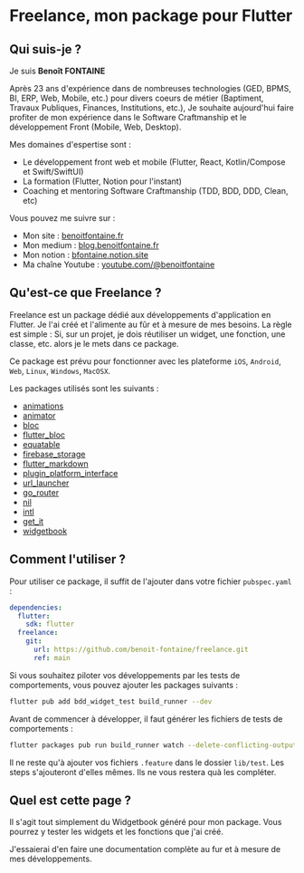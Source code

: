 # Freelance, mon package pour Flutter

## Qui suis-je ?

Je suis **Benoît FONTAINE**

Après 23 ans d'expérience dans de nombreuses technologies (GED, BPMS, BI, ERP, Web, Mobile, etc.)
pour divers coeurs de métier (Baptiment, Travaux Publiques, Finances, Institutions, etc.),
Je souhaite aujourd'hui faire profiter de mon expérience dans le Software Craftmanship et le développement Front (Mobile, Web, Desktop).

Mes domaines d'espertise sont :
- Le développement front web et mobile (Flutter, React, Kotlin/Compose et Swift/SwiftUI)
- La formation (Flutter, Notion pour l'instant)
- Coaching et mentoring Software Craftmanship (TDD, BDD, DDD, Clean, etc)


Vous pouvez me suivre sur :
- Mon site : [benoitfontaine.fr](https://benoitfontaine.fr)
- Mon medium : [blog.benoitfontaine.fr](https://blog.benoitfontaine.fr)
- Mon notion : [bfontaine.notion.site](https://bfontaine.notion.site)
- Ma chaîne Youtube : [youtube.com/@benoitfontaine](https://www.youtube.com/@benoitfontaine)

## Qu'est-ce que Freelance ?

Freelance est un package dédié aux développements d'application en Flutter. Je l'ai créé et l'alimente au fûr et à mesure de mes besoins.
La règle est simple : Si, sur un projet, je dois réutiliser un widget, une fonction, une classe, etc. alors je le mets dans ce package.

Ce package est prévu pour fonctionner avec les plateforme `iOS`, `Android`, `Web`, `Linux`, `Windows`, `MacOSX`.

Les packages utilisés sont les suivants :

* [animations](https://pub.dev/packages/animations)
* [animator](https://pub.dev/packages/animator)
* [bloc](https://pub.dev/packages/bloc)
* [flutter_bloc](https://pub.dev/packages/flutter_bloc)
* [equatable](https://pub.dev/packages/equatable)
* [firebase_storage](https://pub.dev/packages/firebase_storage)
* [flutter_markdown](https://pub.dev/packages/flutter_markdown)
* [plugin_platform_interface](https://pub.dev/packages/plugin_platform_interface)
* [url_launcher](https://pub.dev/packages/url_launcher)
* [go_router](https://pub.dev/packages/go_router)
* [nil](https://pub.dev/packages/nil)
* [intl](https://pub.dev/packages/intl)
* [get_it](https://pub.dev/packages/get_it)
* [widgetbook](https://pub.dev/packages/widgetbook)

## Comment l'utiliser ?

Pour utiliser ce package, il suffit de l'ajouter dans votre fichier `pubspec.yaml` :

```yaml
dependencies:
  flutter:
    sdk: flutter
  freelance:
    git:
      url: https://github.com/benoit-fontaine/freelance.git
      ref: main
```

Si vous souhaitez piloter vos développements par les tests de comportements, vous pouvez ajouter les packages suivants :

```bash
flutter pub add bdd_widget_test build_runner --dev
```

Avant de commencer à développer, il faut générer les fichiers de tests de comportements :
``` bash
flutter packages pub run build_runner watch --delete-conflicting-outputs
```

Il ne reste qu'à ajouter vos fichiers `.feature` dans le dossier `lib/test`. Les steps s'ajouteront d'elles mêmes. Ils ne vous restera quà les compléter.

## Quel est cette page ?

Il s'agit tout simplement du Widgetbook généré pour mon package. Vous pourrez y tester les widgets et les fonctions que j'ai créé.

J'essaierai d'en faire une documentation complète au fur et à mesure de mes développements.